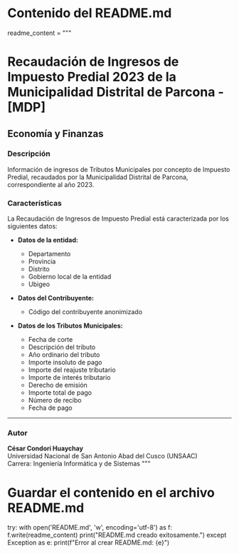 # Contenido del README.md
readme_content = """
# Recaudación de Ingresos de Impuesto Predial 2023 de la Municipalidad Distrital de Parcona - [MDP]

## Economía y Finanzas

### Descripción
Información de ingresos de Tributos Municipales por concepto de Impuesto Predial, recaudados por la Municipalidad Distrital de Parcona, correspondiente al año 2023.

### Características
La Recaudación de Ingresos de Impuesto Predial está caracterizada por los siguientes datos:

- **Datos de la entidad:**
  - Departamento
  - Provincia
  - Distrito
  - Gobierno local de la entidad
  - Ubigeo

- **Datos del Contribuyente:**
  - Código del contribuyente anonimizado

- **Datos de los Tributos Municipales:**
  - Fecha de corte
  - Descripción del tributo
  - Año ordinario del tributo
  - Importe insoluto de pago
  - Importe del reajuste tributario
  - Importe de interés tributario
  - Derecho de emisión
  - Importe total de pago
  - Número de recibo
  - Fecha de pago

---

### Autor
**César Condori Huaychay**  
Universidad Nacional de San Antonio Abad del Cusco (UNSAAC)  
Carrera: Ingeniería Informática y de Sistemas
"""

# Guardar el contenido en el archivo README.md
try:
    with open('README.md', 'w', encoding='utf-8') as f:
        f.write(readme_content)
    print("README.md creado exitosamente.")
except Exception as e:
    print(f"Error al crear README.md: {e}")

